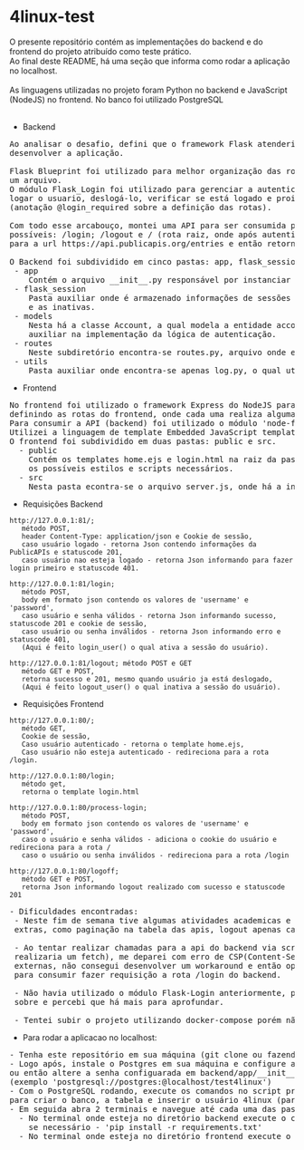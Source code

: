 # 4linux-test

O presente repositório contém as implementações do backend e do frontend do projeto atribuído como teste prático.<br>
Ao final deste README, há uma seção que informa como rodar a aplicação no localhost.<br>
<br>
As linguagens utilizadas no projeto foram Python no backend e JavaScript (NodeJS) no frontend. No banco foi utilizado PostgreSQL<br>
<br>
- Backend<br>
<pre>
Ao analisar o desafio, defini que o framework Flask atenderia as necessidades e utilizei deste microframework para
desenvolver a aplicação.

Flask Blueprint foi utilizado para melhor organização das rotas, visando manter as rotas e a lógica delas apenas em 
um arquivo.
O módulo Flask_Login foi utilizado para gerenciar a autenticação do usuário no backend, o qual provê mecanismos para
logar o usuario, deslogá-lo, verificar se está logado e proibir acesso a rotas que necessitem de autenticação 
(anotação @login_required sobre a definição das rotas).

Com todo esse arcabouço, montei uma API para ser consumida pela aplicação do front-end, definindo as seguintes rotas 
possíveis: /login; /logout e / (rota raiz, onde após autenticação do usuário é feito uma requisição 
para a url https://api.publicapis.org/entries e então retorna um Json contendo as informações de apis públicas)

O Backend foi subdividido em cinco pastas: app, flask_session, models, routes e utils.
 - app
    Contém o arquivo __init__.py responsável por instanciar a classe Flask e fazer as configurações necessárias.
 - flask_session
    Pasta auxiliar onde é armazenado informações de sessões dos usuários, mantendo um registro das sessões válidas 
    e as inativas.
 - models
    Nesta há a classe Account, a qual modela a entidade account do banco Postgres. Esta classe é utilizada também para
    auxiliar na implementação da lógica de autenticação.
 - routes
    Neste subdiretório encontra-se routes.py, arquivo onde encontra-se as rotas da aplicação e toda a lógica dentro delas.
 - utils
    Pasta auxiliar onde encontra-se apenas log.py, o qual utiliza o módulo logging para realizar logs no console.
</pre>
- Frontend<br>
<pre>
No frontend foi utilizado o framework Express do NodeJS para implementação da aplicação web do frontend, 
definindo as rotas do frontend, onde cada uma realiza alguma atividade chave ou retorna um template.
Para consumir a API (backend) foi utilizado o módulo 'node-fetch' para realizar as requisições quando necessárias.
Utilizei a linguagem de template Embedded JavaScript templating (EJS) para gerar a tabela com as informações da PublicAPIs.
O frontend foi subdividido em duas pastas: public e src.
  - public 
    Contém os templates home.ejs e login.html na raiz da pasta public e mais duas subpastas, sendo elas css e js, para prover 
    os possíveis estilos e scripts necessários. 
  - src
    Nesta pasta econtra-se o arquivo server.js, onde há a instanciação do framework Express e a definição das rotas do frontend.
</pre>
- Requisições Backend 
 ```
 http://127.0.0.1:81/; 
    método POST,
    header Content-Type: application/json e Cookie de sessão,
    caso usuário logado - retorna Json contendo informações da PublicAPIs e statuscode 201,
    caso usuário nao esteja logado - retorna Json informando para fazer login primeiro e statuscode 401.

http://127.0.0.1:81/login; 
    método POST,
    body em formato json contendo os valores de 'username' e 'password',
    caso usuário e senha válidos - retorna Json informando sucesso, statuscode 201 e cookie de sessão,
    caso usuário ou senha inválidos - retorna Json informando erro e statuscode 401,
    (Aqui é feito login_user() o qual ativa a sessão do usuário).

http://127.0.0.1:81/logout; método POST e GET  
    método GET e POST,
    retorna sucesso e 201, mesmo quando usuário ja está deslogado,
    (Aqui é feito logout_user() o qual inativa a sessão do usuário).
 ```

- Requisições Frontend
 ```
 http://127.0.0.1:80/;
    método GET,
    Cookie de sessão,
    Caso usuário autenticado - retorna o template home.ejs,
    Caso usuário não esteja autenticado - redireciona para a rota /login.
    
 http://127.0.0.1:80/login; 
    método get,
    retorna o template login.html
 
 http://127.0.0.1:80/process-login; 
    método POST,
    body em formato json contendo os valores de 'username' e 'password',
    caso o usuário e senha válidos - adiciona o cookie do usuário e redireciona para a rota /  
    caso o usuário ou senha inválidos - redireciona para a rota /login
    
 http://127.0.0.1:80/logoff;   
    método GET e POST,
    retorna Json informando logout realizado com sucesso e statuscode 201
 ```
<pre>
- Dificuldades encontradas:
 - Neste fim de semana tive algumas atividades academicas e não tive condição de implementar algumas funcionalidades 
 extras, como paginação na tabela das apis, logout apenas caso usuário esteja logado, entre outras.
 
 - Ao tentar realizar chamadas para a api do backend via script na página de login (evento de click em botão de login
 realizaria um fetch), me deparei com erro de CSP(Content-Security-Policy), o qual impedia chamadas a referências 
 externas, não consegui desenvolver um workaround e então optei por criar uma rota no frontend '/process-login' 
 para consumir fazer requisição a rota /login do backend.
 
 - Não havia utilizado o módulo Flask-Login anteriormente, passei um tempo lendo a documentação para aprender o básico 
 sobre e percebi que há mais para aprofundar.    
 
 - Tentei subir o projeto utilizando docker-compose porém não obtive sucesso...
</pre>      

- Para rodar a aplicacao no localhost: <br>
<pre>
- Tenha este repositório em sua máquina (git clone ou fazendo o download),
- Logo após, instale o Postgres em sua máquina e configure a senha do usuário postgres para root, 
ou então altere a senha configuarada em backend/app/__init__.py linha 7 
(exemplo 'postgresql://postgres:<suaSenha>@localhost/test4linux')
- Com o PostgreSQL rodando, execute os comandos no script presente na raiz do projeto SCRIPT-TEST4LINUX.sql 
para criar o banco, a tabela e inserir o usuário 4linux (para tal pode utilizar o shell psql, como preferir)
- Em seguida abra 2 terminais e navegue até cada uma das pastas: backend e frontend,
  - No terminal onde esteja no diretório backend execute o comando - 'python3 main.py', 
    se necessário - 'pip install -r requirements.txt'
  - No terminal onde esteja no diretório frontend execute o comando - 'npm start', se necessário - 'npm install'
</pre>
